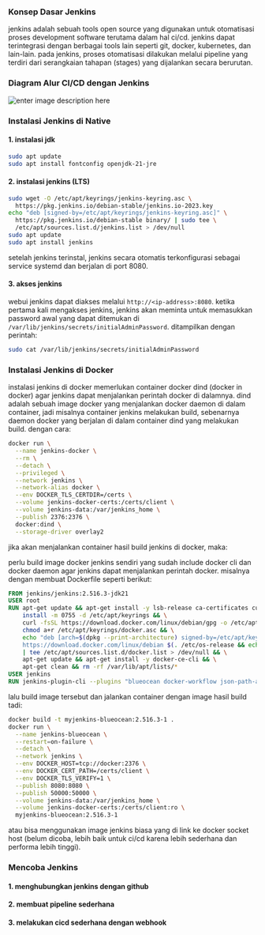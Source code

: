 ### Konsep Dasar Jenkins
jenkins adalah sebuah tools open source yang digunakan untuk otomatisasi proses development software terutama dalam hal ci/cd. jenkins dapat terintegrasi dengan berbagai tools lain seperti git, docker, kubernetes, dan lain-lain. 
pada jenkins, proses otomatisasi dilakukan melalui pipeline yang terdiri dari serangkaian tahapan (stages) yang dijalankan secara berurutan.
### Diagram Alur CI/CD dengan Jenkins
![enter image description here](https://i.imgur.com/RxKB6ZS_d.webp?maxwidth=1520&fidelity=grand)
### Instalasi Jenkins di Native
#### 1. instalasi jdk
```sh
sudo apt update
sudo apt install fontconfig openjdk-21-jre
```
#### 2. instalasi jenkins (LTS)
```sh
sudo wget -O /etc/apt/keyrings/jenkins-keyring.asc \
  https://pkg.jenkins.io/debian-stable/jenkins.io-2023.key
echo "deb [signed-by=/etc/apt/keyrings/jenkins-keyring.asc]" \
  https://pkg.jenkins.io/debian-stable binary/ | sudo tee \
  /etc/apt/sources.list.d/jenkins.list > /dev/null
sudo apt update
sudo apt install jenkins
```

setelah jenkins terinstal, jenkins secara otomatis terkonfigurasi sebagai service systemd dan berjalan di port 8080.
#### 3. akses jenkins
webui jenkins dapat diakses melalui `http://<ip-address>:8080`. ketika pertama kali mengakses jenkins, jenkins akan meminta untuk memasukkan password awal yang dapat ditemukan di `/var/lib/jenkins/secrets/initialAdminPassword`. ditampilkan dengan perintah:
```sh
sudo cat /var/lib/jenkins/secrets/initialAdminPassword
```

### Instalasi Jenkins di Docker
instalasi jenkins di docker memerlukan container docker dind (docker in docker) agar jenkins dapat menjalankan perintah docker di dalamnya. dind adalah sebuah image docker yang menjalankan docker daemon di dalam container, jadi misalnya container jenkins melakukan build, sebenarnya daemon docker yang berjalan di dalam container dind yang melakukan build.
dengan cara:
```sh
docker run \
  --name jenkins-docker \
  --rm \
  --detach \
  --privileged \
  --network jenkins \
  --network-alias docker \
  --env DOCKER_TLS_CERTDIR=/certs \
  --volume jenkins-docker-certs:/certs/client \
  --volume jenkins-data:/var/jenkins_home \
  --publish 2376:2376 \
  docker:dind \
  --storage-driver overlay2
```
jika akan menjalankan container hasil build jenkins di docker, maka:

perlu build image docker jenkins sendiri yang sudah include docker cli dan docker daemon agar jenkins dapat menjalankan perintah docker. misalnya dengan membuat Dockerfile seperti berikut:
```Dockerfile
FROM jenkins/jenkins:2.516.3-jdk21
USER root
RUN apt-get update && apt-get install -y lsb-release ca-certificates curl && \
    install -m 0755 -d /etc/apt/keyrings && \
    curl -fsSL https://download.docker.com/linux/debian/gpg -o /etc/apt/keyrings/docker.asc && \
    chmod a+r /etc/apt/keyrings/docker.asc && \
    echo "deb [arch=$(dpkg --print-architecture) signed-by=/etc/apt/keyrings/docker.asc] \
    https://download.docker.com/linux/debian $(. /etc/os-release && echo \"$VERSION_CODENAME\") stable" \
    | tee /etc/apt/sources.list.d/docker.list > /dev/null && \
    apt-get update && apt-get install -y docker-ce-cli && \
    apt-get clean && rm -rf /var/lib/apt/lists/*
USER jenkins
RUN jenkins-plugin-cli --plugins "blueocean docker-workflow json-path-api"
```
lalu build image tersebut dan jalankan container dengan image hasil build tadi:
```sh
docker build -t myjenkins-blueocean:2.516.3-1 .
docker run \
  --name jenkins-blueocean \
  --restart=on-failure \
  --detach \
  --network jenkins \
  --env DOCKER_HOST=tcp://docker:2376 \
  --env DOCKER_CERT_PATH=/certs/client \
  --env DOCKER_TLS_VERIFY=1 \
  --publish 8080:8080 \
  --publish 50000:50000 \
  --volume jenkins-data:/var/jenkins_home \
  --volume jenkins-docker-certs:/certs/client:ro \
  myjenkins-blueocean:2.516.3-1
```
atau bisa menggunakan image jenkins biasa yang di link ke docker socket host (belum dicoba, lebih baik untuk ci/cd karena lebih sederhana dan performa lebih tinggi).

### Mencoba Jenkins
#### 1. menghubungkan jenkins dengan github

#### 2. membuat pipeline sederhana

#### 3. melakukan cicd sederhana dengan webhook